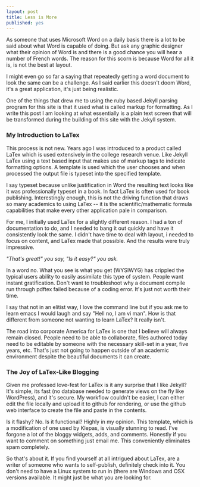 ```yaml
---
layout: post
title: Less is More
published: yes
---
```


As someone that uses Microsoft Word on a daily basis there is a lot to be said about what Word is capable of doing.  But ask any graphic designer what their opinion of Word is and there is a good chance you will hear a number of French words.  The reason for this scorn is because Word for all it is, is not the best at layout.  

I might even go so far a saying that repeatedly getting a word document to look the same can be a challenge.  As I said earlier this doesn't doom Word, it's a great application, it's just being realistic.

One of the things that drew me to using the ruby based Jekyll parsing program for this site is that it used what is called markup for formatting.  As I write this post I am looking at what essentially is a plain text screen that will be transformed during the building of this site with the Jekyll system.

### My Introduction to LaTex

This process is not new.  Years ago I was introduced to a product called LaTex which is used extensively in the college research venue.  Like Jekyll LaTex using a text based input that makes use of markup tags to indicate formatting options.  A template is used which the user chooses and when processed the output file is typeset into the specified template.

I say typeset because unlike justification in Word the resulting text looks like it was professionally typeset in a book.  In fact LaTex is often used for book publishing.  Interestingly enough, this is not the driving function that draws so many academics to using LaTex -- it is the scientific/mathematic formula capabilities that make every other application pale in comparison.

For me, I initially used LaTex for a slightly different reason.  I had a ton of documentation to do, and I needed to bang it out quickly and have it consistently look the same.  I didn't have time to deal with layout, i needed to focus on content, and LaTex made that possible.  And the results were truly impressive.

<cite>*"That's great!" you say, "Is it easy?" you ask.*</cite>

In a word no.  What you see is what you get (WYSIWYG) has crippled the typical users ability to easily assimilate this type of system.  People want instant gratification.  Don't want to troubleshoot why a document compile run through pdftex failed because of a coding error.  It's just not worth their time. 

I say that not in an elitist way, I love the command line but if you ask me to learn emacs I would laugh and say "Hell no, I am  vi man".  How is that different from someone not wanting to learn LaTex? It really isn't.

The road into corporate America for LaTex is one that I believe will always remain closed.  People need to be able to collaborate, files authored today need to be editable by someone with the necessary skill-set in a year, five years, etc.  That's just not going to happen outside of an academic environment despite the beautiful documents it can create.

### The Joy of LaTex-Like Blogging

Given me professed love-fest for LaTex is it any surprise that I like Jekyll?  It's simple, its fast (no database needed to generate views on the fly like WordPress), and it's secure.  My workflow couldn't be easier, I can either edit the file locally and upload it to github for rendering, or use the github web interface to create the file and paste in the contents.

Is it flashy? No.  Is it functional? Highly in my opinion.  This template, which is a modification of one used by Klepas, is visually stunning to read.  I've forgone a lot of the bloggy widgets, adds, and comments.  Honestly if you want to comment on something just email me.  This conveniently eliminates spam completely.

So that's about it.  If you find yourself at all intrigued about LaTex, are a writer of someone who wants to self-publish, definitely check into it.  You don't need to have a Linux system to run in (there are Windows and OSX versions available.  It might just be what you are looking for.
